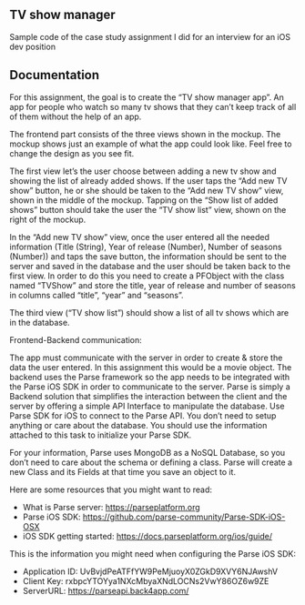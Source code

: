 ## TV show manager
Sample code of the case study assignment I did for an interview for an iOS dev position

## Documentation
For this assignment, the goal is to create the “TV show manager app”. An app for people who watch so many tv shows that they can’t keep track of all of them without the help of an app.

The frontend part consists of the three views shown in the mockup. The mockup shows just an example of what the app could look like. Feel free to change the design as you see fit.

The first view let’s the user choose between adding a new tv show and showing the list of already added shows. If the user taps the “Add new TV show” button, he or she should be taken to the “Add new TV show” view, shown in the middle of the mockup. Tapping on the “Show list of added shows” button should take the user the “TV show list” view, shown on the right of the mockup.

In the “Add new TV show” view, once the user entered all the needed information (Title (String), Year of release (Number), Number of seasons (Number)) and taps the save button, the information should be sent to the server and saved in the database and the user should be taken back to the first view. In order to do this you need to create a PFObject with the class named “TVShow” and store the title, year of release and number of seasons in columns called “title”, “year” and “seasons”.

The third view (“TV show list”) should show a list of all tv shows which are in the database.

Frontend-Backend communication:

The app must communicate with the server in order to create & store the data the user entered. In this assignment this would be a movie object. The backend uses the Parse framework so the app needs to be integrated with the Parse iOS SDK in order to communicate to the server. Parse is simply a Backend solution that simplifies the interaction between the client and the server by offering a simple API Interface to manipulate the database. Use Parse SDK for iOS to connect to the Parse API. You don’t need to setup anything or care about the database. You should use the information attached to this task to initialize your Parse SDK.

For your information, Parse uses MongoDB as a NoSQL Database, so you don’t need to care about the schema or defining a class. Parse will create a new Class and its Fields at that time you save an object to it.

Here are some resources that you might want to read:

- What is Parse server: https://parseplatform.org
- Parse iOS SDK: https://github.com/parse-community/Parse-SDK-iOS-OSX
- iOS SDK getting started: ​https://docs.parseplatform.org/ios/guide/

This is the information you might need when configuring the Parse iOS SDK:

- Application ID: UvBvjdPeATFfYW9PeMjuoyX0ZGkD9XVY6NJAwshV
- Client Key: rxbpcYTOYya1NXcMbyaXNdLOCNs2VwY86OZ6w9ZE
- ServerURL: https://parseapi.back4app.com/